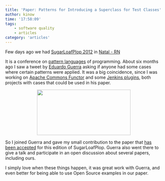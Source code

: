 ```yaml
---
title: 'Paper: Patterns for Introducing a Superclass for Test Classes'
author: kinow
time: '17:58:09'
tags:
    - software quality
    - articles
category: 'articles'
---
```


Few days ago we had [SugarLoafPlop 2012](http://www.dimap.ufrn.br/sugarloafplop2012/) in [Natal - RN](http://maps.google.com.br/maps?q=natal+-+rn&hl=en&sll=-23.682803,-46.595546&sspn=0.653971,1.352692&hnear=Natal+-+Rio+Grande+do+Norte&t=m&z=11) 

It is a conference on <a href="http://en.wikipedia.org/wiki/Pattern_language" title="Pattern Language">pattern languages</a> of programming. About six months ago I saw a tweet by <a href="https://twitter.com/emguerra" title="Eduardo Guerra">Eduardo Guerra</a> asking if anyone had some cases where certain patterns were applied. It was a big coincidence, since I was working on <a href="http://commons.apache.org/sandbox/functor/" title="Apache Commons Functor">Apache Commons Functor</a> and some <a href="http://www.jenkins-ci.org" title="Jenkins-CI">Jenkins plugins</a>, both projects with cases that could be used in his paper.

<p style="text-align: center"><a href="http://www.dimap.ufrn.br/sugarloafplop2012/"><img src="{{assets.sugarloaf2012_300_146}}" alt="" title="SugarLoaf Plop 2012" width="300" height="146" class="aligncenter size-medium wp-image-1071" /></a>

So I joined Guerra and gave my small contribution to the paper that <a href="http://www.dimap.ufrn.br/sugarloafplop2012/pages/acceptedpapers.html" title="accepted papers">has been accepted</a> for this edition of SugarLoafPlop. Guerra also went there to give a talk and participate in an open discussion about several papers, including ours.

I simply love when these things happen, it was great work with Guerra, and even better for being able to use Open Source examples in our paper.